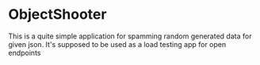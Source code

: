 # ObjectShooter
This is a quite simple application for spamming random generated data for given json. It's supposed to be used as a load testing app for open endpoints
